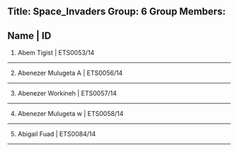 Title: Space_Invaders 
Group: 6 
Group Members:
--------------------------------------------------------
Name                         |          ID
--------------------------------------------------------
1. Abem Tigist               |          ETS0053/14
--------------------------------------------------------
2. Abenezer Mulugeta A       |          ETS0056/14
--------------------------------------------------------
3. Abenezer Workineh         |          ETS0057/14
--------------------------------------------------------
4. Abenezer Mulugeta w       |          ETS0058/14
--------------------------------------------------------
5. Abigail Fuad              |          ETS0084/14
--------------------------------------------------------
   

